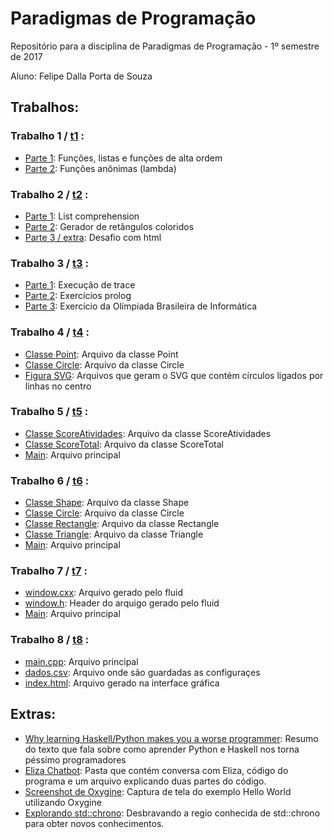 # Paradigmas de Programação
Repositório para a disciplina de Paradigmas de Programação - 1º semestre de 2017

Aluno: Felipe Dalla Porta de Souza


## Trabalhos:
### Trabalho 1 / [t1](t1) :
 - [Parte 1](t1/t1parte1.py): Funções, listas e funções de alta ordem
 - [Parte 2](t1/t1parte2.py): Funções anônimas (lambda)
 
### Trabalho 2 / [t2](t2) :
 - [Parte 1](t2/t2parte1.py): List comprehension
 - [Parte 2](t2/t2parte2.py): Gerador de retângulos coloridos
 - [Parte 3 / extra](t2/t2parte3.py): Desafio com html
 
### Trabalho 3 / [t3](t3) :
 - [Parte 1](t3/t3parte1.md): Execução de trace
 - [Parte 2](t3/t3parte2.pl): Exercícios prolog
 - [Parte 3](t3/t3parte3.pl): Exercício da Olímpiada Brasileira de Informática
 
### Trabalho 4 / [t4](t4) :
 - [Classe Point](t4/point.cpp): Arquivo da classe Point
 - [Classe Circle](t4/circle.cpp): Arquivo da classe Circle
 - [Figura SVG](t4/SVG): Arquivos que geram o SVG que contém círculos ligados por linhas no centro 

### Trabalho 5 / [t5](t5) :
 - [Classe ScoreAtividades](t5/score_atividades.cpp): Arquivo da classe ScoreAtividades
 - [Classe ScoreTotal](t5/score_total.cpp): Arquivo da classe ScoreTotal
 - [Main](t5/main.cpp): Arquivo principal  

### Trabalho 6 / [t6](t6) :
 - [Classe Shape](t6/shape.cpp): Arquivo da classe Shape
 - [Classe Circle](t6/circle.cpp): Arquivo da classe Circle
 - [Classe Rectangle](t6/rectangle.cpp): Arquivo da classe Rectangle
 - [Classe Triangle](t6/triangle.cpp): Arquivo da classe Triangle
 - [Main](t6/main.cpp): Arquivo principal
 
### Trabalho 7 / [t7](t7) :
 - [window.cxx](t7/window.cxx): Arquivo gerado pelo fluid
 - [window.h](t7/window.h): Header do arquigo gerado pelo fluid
 - [Main](t7/main.cpp): Arquivo principal
 
### Trabalho 8 / [t8](t8) :
 - [main.cpp](t8/main.cpp): Arquivo principal
 - [dados.csv](t8/dados.csv): Arquivo onde são guardadas as configuraçes
 - [index.html](t8/index.html): Arquivo gerado na interface gráfica


## Extras:
 - [Why learning Haskell/Python makes you a worse programmer](extras/Pessimo_Programador.md): Resumo do texto que fala sobre como aprender Python e Haskell nos torna péssimo programadores
 - [Eliza Chatbot](extras/eliza): Pasta que contém conversa com Eliza, código do programa e um arquivo explicando duas partes
 do código.
 - [Screenshot de Oxygine](extras/helloworld.png): Captura de tela do exemplo Hello World utilizando Oxygine
 - [Explorando std::chrono](extras/terras_desconhecidas.md): Desbravando a regio conhecida de std::chrono para obter novos conhecimentos.
